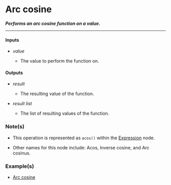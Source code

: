# Arc cosine

**_Performs an arc cosine function on a value._**

---


#### Inputs

* _value_

  * The value to perform the function on.


#### Outputs

* _result_

  * The resulting value of the function.

* _result list_

  * The list of resulting values of the function.


### Note(s)

* This operation is represented as `acos()` within the [Expression](/nodes/ExpressionParser/documentation.md) node.

* Other names for this node include: Acos, Inverse cosine, and Arc cosinus.


### Example(s)

* <a href="https://creator.trimble.com/graph?assetURI=whp:9e0e1a09-6a57-46a9-b829-8f79c85a6652&version=latest" target="_blank">Arc cosine</a>
